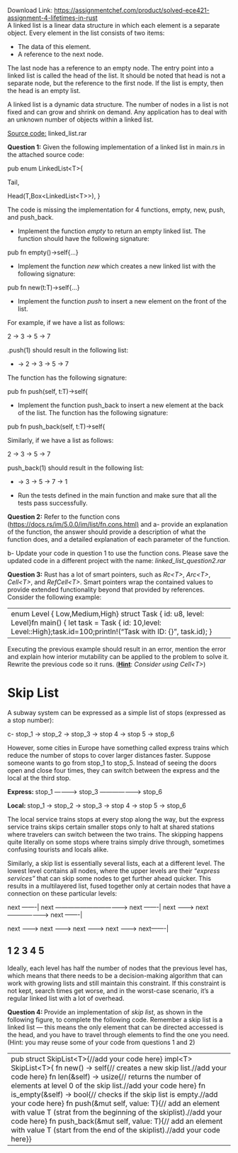 Download Link: https://assignmentchef.com/product/solved-ece421-assignment-4-lifetimes-in-rust
<br>
A linked list is a linear data structure in which each element is a separate object. Every element in the list consists of two items:

<ul>

 <li>The data of this element.</li>

 <li>A reference to the next node.</li>

</ul>

The last node has a reference to an empty node. The entry point into a linked list is called the head of the list. It should be noted that head is not a separate node, but the reference to the first node. If the list is empty, then the head is an empty list.

A linked list is a dynamic data structure. The number of nodes in a list is not fixed and can grow and shrink on demand. Any application  has to deal with an unknown number of objects within a linked list.

<u>Source code:</u> linked_list.rar

<strong>Question 1:</strong> Given the following implementation of a linked list in main.rs in the attached source code:

pub enum LinkedList&lt;T&gt;{

Tail,

Head(T,Box&lt;LinkedList&lt;T&gt;&gt;), }

The code is missing the implementation for 4 functions, empty, new, push, and push_back.

<ul>

 <li>Implement the function <em>empty</em> to return an empty linked list. The function should have the following signature:</li>

</ul>

pub fn empty()-&gt;self{…}

<ul>

 <li>Implement the function <em>new</em> which creates a new linked list with the following signature:</li>

</ul>

pub fn new(t:T)-&gt;self{…}

<ul>

 <li>Implement the function <em>push</em> to insert a new element on the front of the list.</li>

</ul>

For example, if we have a list as follows:

2 → 3 → 5 → 7

.push(1) should result in the following list:

<ul>

 <li>→ 2 → 3 → 5 → 7</li>

</ul>




The function has the following signature:

pub fn push(self, t:T)-&gt;self{

<ul>

 <li>Implement the function push_back to insert a new element at the back of the list. The function has the following signature:</li>

</ul>

pub fn push_back(self, t:T)-&gt;self{

Similarly, if we have a list as follows:

2 → 3 → 5 → 7

push_back(1) should result in the following list:

<ul>

 <li>→ 3 → 5 → 7 → 1</li>

</ul>

<ul>

 <li>Run the tests defined in the main function and make sure that all the tests pass successfully.</li>

</ul>

<strong>Question 2:</strong> Refer to the function cons (<a href="https://docs.rs/im/5.0.0/im/list/fn.cons.html">https://docs.rs/im/5.0.0/im/list/fn.cons.html</a><a href="https://docs.rs/im/5.0.0/im/list/fn.cons.html">)</a> and  a- provide an explanation of the function, the answer should provide a description of what the function does, and a detailed explanation of each parameter of the function.

b- Update your code in question 1 to use the function cons. Please save the updated code in a different project with the name: <em>linked_list_question2.rar</em>

<strong>Question 3:</strong> Rust has a lot of smart pointers, such as <em>Rc&lt;T&gt;</em>, <em>Arc&lt;T&gt;</em>, <em>Cell&lt;T&gt;</em>, and <em>RefCell&lt;T&gt;</em>. Smart pointers wrap the contained values to provide extended functionality beyond that provided by references. Consider the following example:

<table width="639">

 <tbody>

  <tr>

   <td width="639">enum Level {     Low,Medium,High}  struct Task {     id: u8,     level: Level}fn main() {     let task = Task {         id: 10,level: Level::High};task.id=100;println!(“Task with ID: {}”, task.id); }</td>

  </tr>

 </tbody>

</table>

Executing the previous example should result in an error, mention the error and explain how interior mutability can be applied to the problem to solve it. Rewrite the previous code so it runs. (<strong><u>Hint</u></strong>: <em>Consider using Cell&lt;T&gt;</em>)

<h1>Skip List</h1>

A subway system can be expressed as a simple list of stops (expressed as a stop number):

c- stop_1 -&gt; stop_2 -&gt; stop_3 -&gt; stop 4 -&gt; stop 5 -&gt; stop_6

However, some cities in Europe have something called express trains which reduce the number of stops to cover larger distances faster. Suppose someone wants to go from stop_1 to stop_5. Instead of seeing the doors open and close four times, they can switch between the express and the local at the third stop.

<strong>Express:</strong><strong>          </strong>stop_1 ———–&gt; stop_3 ———————&gt; stop_6

<strong>Local: </strong><strong>             </strong>stop_1 -&gt; stop_2 -&gt; stop_3 -&gt; stop 4 -&gt; stop 5 -&gt; stop_6<strong>          </strong>

The local service trains stops at every stop along the way, but the express service trains skips certain smaller stops only to halt at shared stations where travelers can switch between the two trains. The skipping happens quite literally on some stops where trains simply drive through, sometimes confusing tourists and locals alike.

Similarly, a skip list is essentially several lists, each at a different level. The lowest level contains all nodes, where the upper levels are their “<em>express services”</em> that can skip some nodes to get further ahead quicker. This results in a multilayered list, fused together only at certain nodes that have a connection on these particular levels:

next ——-| next ———————————–&gt; next ——-| next ——-&gt; next ———————&gt; next ——-|

next ——-&gt; next ——-&gt; next ——-&gt; next ——-&gt; next——-|

<h2> 1              2            3             4             5</h2>

Ideally, each level has half the number of nodes that the previous level has, which means that there needs to be a decision-making algorithm that can work with growing lists and still maintain this constraint. If this constraint is not kept, search times get worse, and in the worst-case scenario, it’s a regular linked list with a lot of overhead.

<strong>Question 4: </strong>Provide an implementation of <em>skip list</em>, as shown in the following figure, to complete the following code. Remember a skip list is a linked list — this means the only element that can be directed accessed is the head, and you have to travel through elements to find the one you need. (Hint: you may reuse some of your code from questions 1 and 2)




<table width="639">

 <tbody>

  <tr>

   <td width="639">pub struct SkipList&lt;T&gt;{//add your code here} impl&lt;T&gt; SkipList&lt;T&gt;{   fn new() -&gt; self{// creates a new skip list.//add your code here}   fn len(&amp;self) -&gt; usize{// returns the number of elements at level 0 of the skip list.//add your code here}   fn is_empty(&amp;self) -&gt; bool{// checks if the skip list is empty.//add your code here}   fn push(&amp;mut self, value: T){// add an element with value T (strat from the beginning of the skiplist).//add your code here}   fn push_back(&amp;mut self, value: T){// add an element with value T (start from the end of the skiplist).//add your code here}}</td>

  </tr>

 </tbody>

</table>


